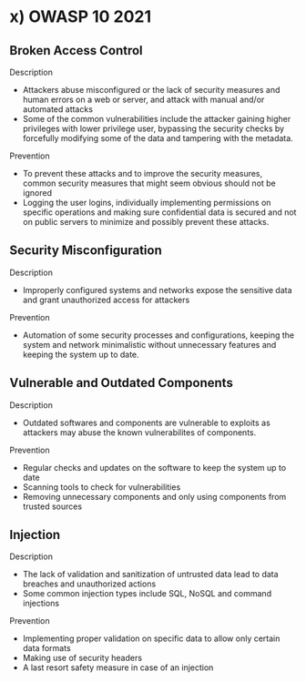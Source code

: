 # x) OWASP 10 2021
## Broken Access Control

Description
- Attackers abuse misconfigured or the lack of security measures and human errors on a web or server, and attack with manual and/or automated attacks
- Some of the common vulnerabilities include the attacker gaining higher privileges with lower privilege user, bypassing the security checks by forcefully modifying some of the data and tampering with the metadata.

Prevention
- To prevent these attacks and to improve the security measures, common security measures that might seem obvious should not be ignored
- Logging the user logins, individually implementing permissions on specific operations and making sure confidential data is secured and not on public servers to minimize and possibly prevent these attacks.

## Security Misconfiguration

Description
- Improperly configured systems and networks expose the sensitive data and grant unauthorized access for attackers

Prevention
- Automation of some security processes and configurations, keeping the system and network minimalistic without unnecessary features and keeping the system up to date.

## Vulnerable and Outdated Components

Description
- Outdated softwares and components are vulnerable to exploits as attackers may abuse the known vulnerabilites of components.

Prevention
- Regular checks and updates on the software to keep the system up to date
- Scanning tools to check for vulnerabilities
- Removing unnecessary components and only using components from trusted sources

## Injection

Description
- The lack of validation and sanitization of untrusted data lead to data breaches and unauthorized actions
- Some common injection types include SQL, NoSQL and command injections

Prevention
- Implementing proper validation on specific data to allow only certain data formats
- Making use of security headers
- A last resort safety measure in case of an injection

